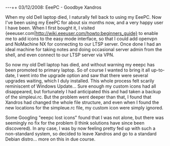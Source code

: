 ---++ 03/12/2008: EeePC - Goodbye Xandros

When my old Dell laptop died, I naturally fell back to using my EeePC.  Now I've been using my EeePC for about six months now, and a very happy user I have been.  When I first bought it, I visited {eeeuser.com|http://wiki.eeeuser.com/howto:beginners_guide} to enable me to add icons to the easy mode interface, so that I could add openvpn and NoMachine NX for connecting to our LTSP server.  Once done I had an ideal machine for taking notes and doing occasional server admin from the shell, and even connect to our LTSP server via VPN.

So now my old Dell laptop has died, and without warning my eeepc has been promoted to primary laptop.  So of course I wanted to bring it all up-to-date, I went into the upgrade option and saw that there were several upgrades waiting, which I duly installed.  This whole process felt scarily reminiscent of Windows Update... Sure enough my custom icons had all disappeared, but fortunately I had anticipated this and had taken a backup of the simpleui.rc.  But the problem went deeper than that, I found that Xandros had changed the whole file structure, and even when I found the new locations for the simpleue.rc file, my custom icon were simply ignored.

Some Googling "eeepc lost icons" found that I was not alone, but there was seemingly no fix for the problem (I think solutions have since been discovered).  In any case, I was by now feeling pretty fed up with such a non-standard system, so decided to leave Xandros and go to a standard Debian distro... more on this in due course.
